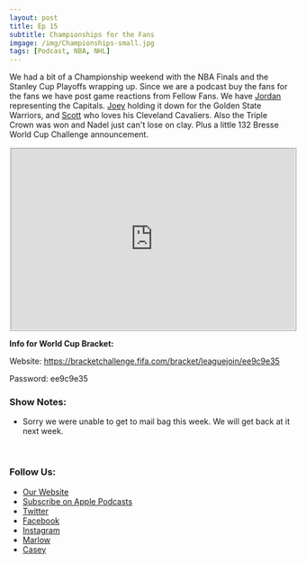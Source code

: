 ```yaml
---
layout: post
title: Ep 15
subtitle: Championships for the Fans
imgage: /img/Championships-small.jpg
tags: [Podcast, NBA, NHL]
---
```


We had a bit of a Championship weekend with the NBA Finals and the Stanley Cup Playoffs wrapping up.  Since we are a podcast buy the fans for the fans we have post game reactions from Fellow Fans.  We have [Jordan](https://twitter.com/jordanspore) representing the Capitals. [Joey](https://www.instagram.com/jgwagstaffe) holding it down for the Golden State Warriors, and [Scott](https://twitter.com/hitplay) who loves his Cleveland Cavaliers.  Also the Triple Crown was won and Nadel just can't lose on clay.   Plus a little 132 Bresse World Cup Challenge announcement.

<iframe src="https://cast.rocks/player/11602/Ep-15-Championships-for-the-Fans.mp3?episodeTitle=Ep%2015%3A%20Championships%20for%20the%20Fans&podcastTitle=132%20Breese%20Podcast&episodeDate=June%2011th%2C%202018&imageURL=https%3A%2F%2Fcast.rocks%2Fhosting%2F11602%2Ffeeds%2F6RG37.jpg&itunesLink=https%3A%2F%2Fitunes.apple.com%2Fus%2Fpodcast%2F132-breese-podcast%2Fid1353274149%3Fmt%3D2" style="border: ridge; min-height: 265px; max-height: 320px; max-width: 558px; min-width: 270px; width: 100%; height: 100%;" scrollbars="no"></iframe>



<p><strong>Info for World Cup Bracket:</strong></p>
<p>Website: <a href='https://bracketchallenge.fifa.com/bracket/leaguejoin/ee9c9e35' target='_blank' >https://bracketchallenge.fifa.com/bracket/leaguejoin/ee9c9e35</a></p>
<p>Password: ee9c9e35</p>
<h3>Show Notes:</h3>
<ul>
<li><p>Sorry we were unable to get to mail bag this week.  We will get back at it next week. </p>
<p>​</p>
</li>

</ul>
<h3>Follow Us:</h3>
<ul>
<li><a href='132breese.com'>Our Website</a></li>
<li><a href='https://itunes.apple.com/us/podcast/132-breese-podcast/id1353274149?mt=2'>Subscribe on Apple Podcasts</a></li>
<li><a href='https://twitter.com/132breese/'>Twitter</a></li>
<li><a href='https://www.facebook.com/132breese/'>Facebook</a></li>
<li><a href='https://www.instagram.com/132breese/'>Instagram</a></li>
<li><a href='https://twitter.com/marlowjr/'>Marlow</a></li>
<li><a href='https://twitter.com/profbadgerfan/'>Casey</a></li>

</ul>
